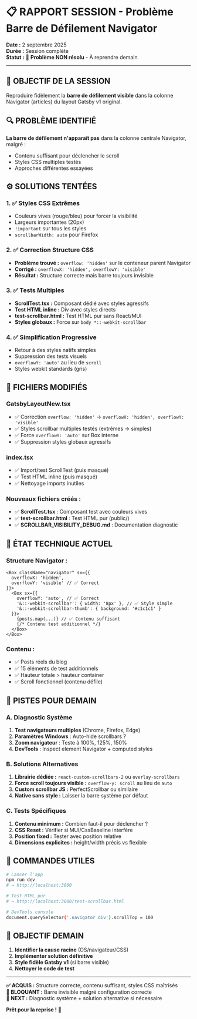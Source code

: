 # 📋 RAPPORT SESSION - Problème Barre de Défilement Navigator

**Date :** 2 septembre 2025  
**Durée :** Session complète  
**Statut :** 🔴 **Problème NON résolu** - À reprendre demain

---

## 🎯 OBJECTIF DE LA SESSION
Reproduire fidèlement la **barre de défilement visible** dans la colonne Navigator (articles) du layout Gatsby v1 original.

## 🔍 PROBLÈME IDENTIFIÉ
**La barre de défilement n'apparaît pas** dans la colonne centrale Navigator, malgré :
- Contenu suffisant pour déclencher le scroll
- Styles CSS multiples testés
- Approches différentes essayées

## ⚙️ SOLUTIONS TENTÉES

### 1. ✅ **Styles CSS Extrêmes** 
- Couleurs vives (rouge/bleu) pour forcer la visibilité
- Largeurs importantes (20px)
- `!important` sur tous les styles
- `scrollbarWidth: auto` pour Firefox

### 2. ✅ **Correction Structure CSS**
- **Problème trouvé :** `overflow: 'hidden'` sur le conteneur parent Navigator
- **Corrigé :** `overflowX: 'hidden', overflowY: 'visible'`
- **Résultat :** Structure correcte mais barre toujours invisible

### 3. ✅ **Tests Multiples**
- **ScrollTest.tsx :** Composant dédié avec styles agressifs
- **Test HTML inline :** Div avec styles directs
- **test-scrollbar.html :** Test HTML pur sans React/MUI
- **Styles globaux :** Force sur `body *::-webkit-scrollbar`

### 4. ✅ **Simplification Progressive**
- Retour à des styles natifs simples
- Suppression des tests visuels
- `overflowY: 'auto'` au lieu de `scroll`
- Styles webkit standards (gris)

## 📁 FICHIERS MODIFIÉS

### **GatsbyLayoutNew.tsx** 
- ✅ Correction `overflow: 'hidden'` → `overflowX: 'hidden', overflowY: 'visible'`
- ✅ Styles scrollbar multiples testés (extrêmes → simples)
- ✅ Force `overflowY: 'auto'` sur Box interne
- ✅ Suppression styles globaux agressifs

### **index.tsx**
- ✅ Import/test ScrollTest (puis masqué)
- ✅ Test HTML inline (puis masqué)
- ✅ Nettoyage imports inutiles

### **Nouveaux fichiers créés :**
- ✅ **ScrollTest.tsx** : Composant test avec couleurs vives
- ✅ **test-scrollbar.html** : Test HTML pur (public/)
- ✅ **SCROLLBAR_VISIBILITY_DEBUG.md** : Documentation diagnostic

## 🧩 ÉTAT TECHNIQUE ACTUEL

### **Structure Navigator :**
```tsx
<Box className="navigator" sx={{ 
  overflowX: 'hidden', 
  overflowY: 'visible' // ✅ Correct
}}>
  <Box sx={{
    overflowY: 'auto', // ✅ Correct
    '&::-webkit-scrollbar': { width: '8px' }, // ✅ Style simple
    '&::-webkit-scrollbar-thumb': { background: '#c1c1c1' }
  }}>
    {posts.map(...)} // ✅ Contenu suffisant
    {/* Contenu test additionnel */}
  </Box>
</Box>
```

### **Contenu :**
- ✅ Posts réels du blog 
- ✅ 15 éléments de test additionnels
- ✅ Hauteur totale > hauteur container
- ✅ Scroll fonctionnel (contenu défile)

## 🔮 PISTES POUR DEMAIN

### **A. Diagnostic Système**
1. **Test navigateurs multiples** (Chrome, Firefox, Edge)
2. **Paramètres Windows** : Auto-hide scrollbars ?
3. **Zoom navigateur** : Teste à 100%, 125%, 150%
4. **DevTools** : Inspect element Navigator + computed styles

### **B. Solutions Alternatives**
1. **Librairie dédiée :** `react-custom-scrollbars-2` ou `overlay-scrollbars`
2. **Force scroll toujours visible :** `overflow-y: scroll` au lieu de `auto`
3. **Custom scrollbar JS :** PerfectScrollbar ou similaire
4. **Native sans style :** Laisser la barre système par défaut

### **C. Tests Spécifiques**
1. **Contenu minimum :** Combien faut-il pour déclencher ?
2. **CSS Reset :** Vérifier si MUI/CssBaseline interfère
3. **Position fixed :** Tester avec position relative
4. **Dimensions explicites :** height/width précis vs flexible

## 📌 COMMANDES UTILES

```bash
# Lancer l'app
npm run dev
# → http://localhost:3000

# Test HTML pur
# → http://localhost:3000/test-scrollbar.html

# DevTools console
document.querySelector('.navigator div').scrollTop = 100
```

## 🎯 OBJECTIF DEMAIN
1. **Identifier la cause racine** (OS/navigateur/CSS)
2. **Implémenter solution définitive** 
3. **Style fidèle Gatsby v1** (si barre visible)
4. **Nettoyer le code de test**

---

**✅ ACQUIS :** Structure correcte, contenu suffisant, styles CSS maîtrisés  
**🔴 BLOQUANT :** Barre invisible malgré configuration correcte  
**🎯 NEXT :** Diagnostic système + solution alternative si nécessaire

**Prêt pour la reprise !** 🚀
